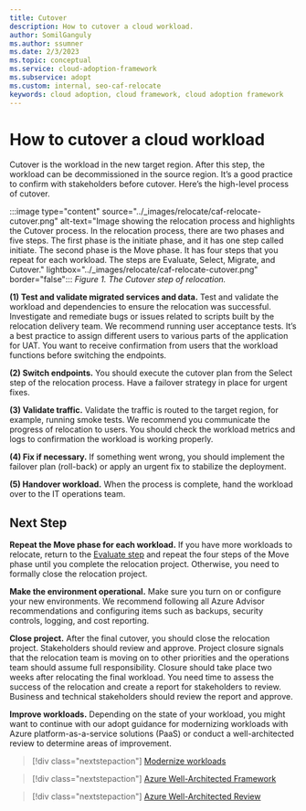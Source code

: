 ```yaml
---
title: Cutover
description: How to cutover a cloud workload.
author: SomilGanguly
ms.author: ssumner
ms.date: 2/3/2023
ms.topic: conceptual
ms.service: cloud-adoption-framework
ms.subservice: adopt
ms.custom: internal, seo-caf-relocate
keywords: cloud adoption, cloud framework, cloud adoption framework
---
```

# How to cutover a cloud workload

Cutover is the workload in the new target region. After this step, the workload can be decommissioned in the source region. It’s a good practice to confirm with stakeholders before cutover. Here’s the high-level process of cutover.

:::image type="content" source="../_images/relocate/caf-relocate-cutover.png" alt-text="Image showing the relocation process and highlights the Cutover process. In the relocation process, there are two phases and five steps. The first phase is the initiate phase, and it has one step called initiate. The second phase is the Move phase. It has four steps that you repeat for each workload. The steps are Evaluate, Select, Migrate, and Cutover." lightbox="../_images/relocate/caf-relocate-cutover.png" border="false":::
*Figure 1. The Cutover step of relocation.*

**(1) Test and validate migrated services and data.** Test and validate the workload and dependencies to ensure the relocation was successful. Investigate and remediate bugs or issues related to scripts built by the relocation delivery team. We recommend running user acceptance tests. It’s a best practice to assign different users to various parts of the application for UAT. You want to receive confirmation from users that the workload functions before switching the endpoints.

**(2) Switch endpoints.** You should execute the cutover plan from the Select step of the relocation process. Have a failover strategy in place for urgent fixes.

**(3) Validate traffic.** Validate the traffic is routed to the target region, for example, running smoke tests. We recommend you communicate the progress of relocation to users. You should check the workload metrics and logs to confirmation the workload is working properly.

**(4) Fix if necessary.** If something went wrong, you should implement the failover plan (roll-back) or apply an urgent fix to stabilize the deployment.

**(5) Handover workload.** When the process is complete, hand the workload over to the IT operations team.

## Next Step

**Repeat the Move phase for each workload.** If you have more workloads to relocate, return to the [Evaluate step](evaluate.md) and repeat the four steps of the Move phase until you complete the relocation project. Otherwise, you need to formally close the relocation project.

**Make the environment operational.** Make sure you turn on or configure your new environments. We recommend following all Azure Advisor recommendations and configuring items such as backups, security controls, logging, and cost reporting.

**Close project.** After the final cutover, you should close the relocation project. Stakeholders should review and approve. Project closure signals that the relocation team is moving on to other priorities and the operations team should assume full responsibility. Closure should take place two weeks after relocating the final workload. You need time to assess the success of the relocation and create a report for stakeholders to review. Business and technical stakeholders should review the report and approve.

**Improve workloads.** Depending on the state of your workload, you might want to continue with our adopt guidance for modernizing workloads with Azure platform-as-a-service solutions (PaaS) or conduct a well-architected review to determine areas of improvement.

> [!div class="nextstepaction"]
> [Modernize workloads](/azure/cloud-adoption-framework/modernize/)

> [!div class="nextstepaction"]
> [Azure Well-Architected Framework](/azure/architecture/framework/)

> [!div class="nextstepaction"]
> [Azure Well-Architected Review](/assessments/)
